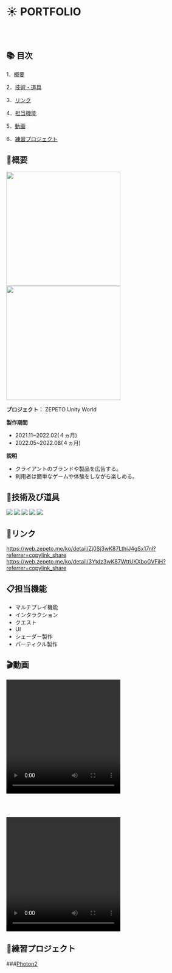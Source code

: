 # :sunny: PORTFOLIO

<br></br>

## 📚 目次
1．[概要](#概要)

2．[技術・道具](#技術及び道具)

3．[リンク](#リンク)

4．[担当機能](#担当機能)

5．[動画](#動画)

6．[練習プロジェクト](#練習プロジェクト)

## 📝概要

<div align=""> 
<img src="https://user-images.githubusercontent.com/80555875/222906424-665b4e2a-dc08-4c37-a2e8-21882b1fc110.png"  width="300px" height="300px">
<img src="https://user-images.githubusercontent.com/80555875/222906923-b27f25b3-867e-4982-b432-a6f3c3d0552b.jpg"  width="300px" height="300px">
</div>

**プロジェクト：**  ZEPETO Unity World

**製作期間**　
- 2021.11~2022.02(４ヵ月)
- 2022.05~2022.08(４ヵ月)

**説明**
  - クライアントのブランドや製品を広告する。
  - 利用者は簡単なゲームや体験をしながら楽しめる。


## 🔧技術及び道具


<img src="https://img.shields.io/badge/Unity-FFFFFF.svg?style=flat-square&logo=Unity&logoColor=black"/>  <img src="https://img.shields.io/badge/ZEPETO-A100FF.svg?style=flat-square&logoColor=white"/> <img src="https://img.shields.io/badge/GitHub-181717.svg?style=flat-square&logo=GitHub&logoColor=white"/> <img src="https://img.shields.io/badge/TypeScript-3178C6.svg?style=flat-square&logo=TypeScript&logoColor=white"/> <img src="https://img.shields.io/badge/CSrp-239120.svg?style=flat-square&logo=C Sharp&logoColor=white"/>  


## 🔗リンク
https://web.zepeto.me/ko/detail/Zj0Sj3wK87LthiJ4gSx17nl?referrer=copylink_share
https://web.zepeto.me/ko/detail/3Ytdz3wK87WttUKXboGVFiH?referrer=copylink_share

## 📋担当機能
- マルチプレイ機能
- インタラクション
- クエスト
- UI
- シェーダー製作
- パーティクル製作

## 🎬動画

<div align="left"> 
  <video src="https://user-images.githubusercontent.com/80555875/222915387-1cce9f57-dadc-4ea0-8869-446bff23ee37.mp4"  width="300px" height="300px">
 </div>
 
 <br></br>
 
 <div align="left"> 
  <video src="https://user-images.githubusercontent.com/80555875/222964595-03e14e36-0cde-4e1c-b94b-4e189b70a862.mp4"  width="300px" height="300px">
 </div>
 
  ## 👶練習プロジェクト
 ###[Photon2](https://github.com/LeeYongSu1/Photon2)
  <!--
**LeeYongSu1/LeeYongSu1** is a ✨ _special_ ✨ repository because its `README.md` (this file) appears on your GitHub profile.

Here are some ideas to get you started:

- 🔭 I’m currently working on ...
- 🌱 I’m currently learning ...
- 👯 I’m looking to collaborate on ...
- 🤔 I’m looking for help with ...
- 💬 Ask me about ...
- 📫 How to reach me: ...
- 😄 Pronouns: ...
- ⚡ Fun fact: ...
-->
